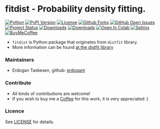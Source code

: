 # fitdist - Probability density fitting.
[![Python](https://img.shields.io/pypi/pyversions/fitdist)](https://img.shields.io/pypi/pyversions/fitdist)
[![PyPI Version](https://img.shields.io/pypi/v/fitdist)](https://pypi.org/project/fitdist/)
[![License](https://img.shields.io/badge/license-MIT-green.svg)](https://github.com/erdogant/distfit/blob/master/LICENSE)
[![Github Forks](https://img.shields.io/github/forks/erdogant/fitdist.svg)](https://github.com/erdogant/fitdist/network)
[![GitHub Open Issues](https://img.shields.io/github/issues/erdogant/fitdist.svg)](https://github.com/erdogant/fitdist/issues)
[![Project Status](http://www.repostatus.org/badges/latest/active.svg)](http://www.repostatus.org/#active)
[![Downloads](https://pepy.tech/badge/fitdist/month)](https://pepy.tech/project/fitdist/month)
[![Downloads](https://pepy.tech/badge/fitdist)](https://pepy.tech/project/fitdist)
[![Open In Colab](https://colab.research.google.com/assets/colab-badge.svg)](https://colab.research.google.com/github/erdogant/distfit/blob/master/notebooks/distfit.ipynb)
[![Sphinx](https://img.shields.io/badge/Sphinx-Docs-blue)](https://erdogant.github.io/distfit/)
[![BuyMeCoffee](https://img.shields.io/badge/buymea-coffee-yellow.svg)](https://www.buymeacoffee.com/erdogant)
<!---[![Coffee](https://img.shields.io/badge/coffee-black-grey.svg)](https://erdogant.github.io/donate/?currency=USD&amount=5)-->



* ``fitdist`` is Python package that originates from ``distfit`` library.
* More information can be found [at the distfit library](https://github.com/erdogant/distfit)

### Maintainers
* Erdogan Taskesen, github: [erdogant](https://github.com/erdogant)

### Contribute
* All kinds of contributions are welcome!
* If you wish to buy me a <a href="https://www.buymeacoffee.com/erdogant">Coffee</a> for this work, it is very appreciated :)

### Licence
See [LICENSE](LICENSE) for details.
